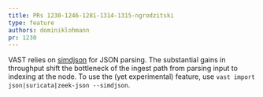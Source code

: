 ```yaml
---
title: PRs 1230-1246-1281-1314-1315-ngrodzitski
type: feature
authors: dominiklohmann
pr: 1230
---
```


VAST relies on [simdjson](https://github.com/simdjson/simdjson) for JSON
parsing. The substantial gains in throughput shift the bottleneck of the ingest
path from parsing input to indexing at the node. To use the (yet experimental)
feature, use `vast import json|suricata|zeek-json --simdjson`.
